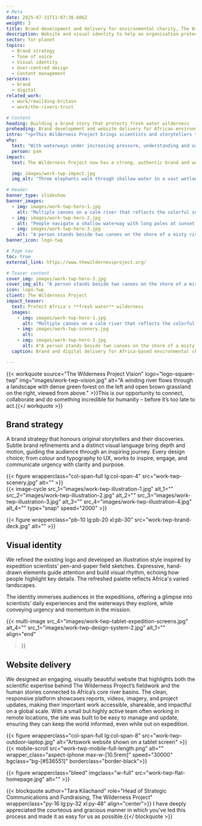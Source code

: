 ```yaml
---
# Meta
date: 2025-07-31T11:07:38.606Z
weight: 3
title: Brand development and delivery for environmental charity, The Wilderness Project
description: Website and visual identity to help an organisation protecting Africa's fresh waters
sector: for-planet
topics:
  - Brand strategy
  - Tone of voice
  - Visual identity
  - User-centred design
  - Content management
services:
  - brand
  - digital
related_work:
  - work/rewilding-britain
  - work/the-rivers-trust

# Content
heading: Building a brand story that protects fresh water wilderness
preheading: Brand development and website delivery for African environmental charity.
intro: "<p>This Wilderness Project brings scientists and storytellers together to protect Africa’s vital rivers, which support half a billion people and critical ecosystems. By combining ground-level research with powerful storytelling and by working with local communities, they aim to inspire action and safeguard these freshwater wilderness areas for the future.</p>"
why:
  text: "With waterways under increasing pressure, understanding and urgency around these fragile systems is essential."
  person: pam
impact:
  text: The Wilderness Project now has a strong, authentic brand and website that reflects the depth and impact of their work. Bringing clarity, professionalism, and credibility to their mission, positioning them as experts grounded in the communities who protect Africa’s precious ecosystems. They can now share their knowledge and stories with a global audience, grow their support, and continue driving meaningful environmental change. 

  img: images/work-twp-impact.jpg
  img_alt: "Three elephants walk through shallow water in a vast wetland landscape with scattered vegetation and a clear sky."

# Header
banner_type: slideshow
banner_images:
  - img: images/work-twp-hero-1.jpg
    alt: "Multiple canoes on a calm river that reflects the colorful sunset sky."
  - img: images/work-twp-hero-2.jpg
    alt: "People navigate a shallow waterway with long poles at sunset, surrounded by tall grasses under a clear sky."
  - img: images/work-twp-hero-3.jpg
    alt: "A person stands beside two canoes on the shore of a misty river at sunrise, surrounded by reeds and trees."
banner_icon: logo-twp

# Page nav
toc: true
external_link: https://www.thewildernessproject.org/

# Teaser content
cover_img: images/work-twp-hero-3.jpg
cover_img_alt: "A person stands beside two canoes on the shore of a misty river at sunrise, surrounded by reeds and trees."
icon: logo-twp
client: The Wilderness Project
impact_teaser:
  text: Protect Africa's **fresh water** wilderness
  images:
    - img: images/work-twp-hero-1.jpg
      alt: "Multiple canoes on a calm river that reflects the colorful sunset sky."
    - img: images/work-twp-scenery.jpg
      alt: 
    - img: images/work-twp-hero-3.jpg
      alt: A"A person stands beside two canoes on the shore of a misty river at sunrise, surrounded by reeds and trees."
  caption: Brand and digital delivery for Africa-based environmental charity

---
```


{{< workquote source="The Wilderness Project Vision" logo="logo-square-twp" img="images/work-twp-vision.jpg" alt="A winding river flows through a landscape with dense green forest on the left and open brown grassland on the right, viewed from above." >}}This is our opportunity to connect, collaborate and do something incredible for humanity – before it’s too late to act.{{</ workquote >}}

<!-- Text left -->
<div class="w-full grid grid-cols-12 gap-x-2.5 gap-y-6 lg:gap-6 xl:gap-8">
  <div class="prose col-span-full lg:col-span-8">

  ## Brand strategy

  A brand strategy that honours original storytellers and their discoveries. Subtle brand refinements and a distinct visual language bring depth and motion, guiding the audience through an inspiring journey. Every design choice; from colour and typography to UX, works to inspire, engage, and communicate urgency with clarity and purpose.
  </div>
</div>

<div class="w-full grid grid-cols-12 gap-x-2.5 gap-y-6 lg:gap-6 xl:gap-8 section">
  {{< figure wrapperclass="col-span-full lg:col-span-4" src="work-twp-scenery.jpg" alt="" >}}
  <div class="col-span-full lg:col-span-4">
  {{< image-cycle
  src_1="images/work-twp-illustration-1.jpg"
  alt_1=""
  src_2="images/work-twp-illustration-2.jpg"
  alt_2=""
  src_3="images/work-twp-illustration-3.jpg"
  alt_3=""
  src_4="images/work-twp-illustration-4.jpg"
  alt_4=""
  type="snap"
  speed="2000" >}}
  </div>
</div>

{{< figure wrapperclass="pb-10 lg:pb-20 xl:pb-30" src="work-twp-brand-deck.jpg" alt="" >}}


<!-- Text right -->
<div class="w-full grid grid-cols-12 gap-x-2.5 gap-y-6 lg:gap-6 xl:gap-8 section">
  <div class="prose col-span-full lg:col-span-8 lg:col-start-5">

  ## Visual identity

  We refined the existing logo and developed an illustration style inspired by expedition scientists’ pen-and-paper field sketches. Expressive, hand-drawn elements guide attention and build visual rhythm, echoing how people highlight key details. The refreshed palette reflects Africa's varied landscapes.

  The identity immerses audiences in the expeditions, offering a glimpse into scientists’ daily experiences and the waterways they explore, while conveying urgency and momentum in the mission.
   
  </div>
</div>

{{< multi-image
  src_4="images/work-twp-tablet-expedition-screens.jpg" alt_4=""
  src_1="images/work-twp-design-system-2.jpg" alt_1=""
  align="end"
  >}}




<!-- Text left -->
<div class="w-full grid grid-cols-12 gap-x-2.5 gap-y-6 lg:gap-6 xl:gap-8 section">
  <div class="prose col-span-full lg:col-span-8">

  ## Website delivery

  We designed an engaging, visually beautiful website that highlights both the scientific expertise behind The Wilderness Project’s fieldwork and the human stories connected to Africa’s core river basins. The clean, responsive platform showcases reports, videos, imagery, and project updates, making their important work accessible, shareable, and impactful on a global scale. With a small but highly active team often working in remote locations, the site was built to be easy to manage and update, ensuring they can keep the world informed, even while out on expedition.
   
  </div>
</div>

<div class="w-full grid grid-cols-12 gap-x-2.5 gap-y-6 lg:gap-6 xl:gap-8">
  {{< figure wrapperclass="col-span-full lg:col-span-8" src="work-twp-outdoor-laptop.jpg" alt="Artswork website shown on a tablet screen" >}}
  <div class="col-span-full lg:col-span-4">
  {{< mobile-scroll src="work-twp-mobile-full-length.png" alt="" wrapper_class="aspect-iphone max-w-[10.5rem]" speed="30000" bgclass="bg-[#536551]" borderclass="border-black">}}
  </div>
</div>

{{< figure wrapperclass="bleed" imgclass="w-full" src="work-twp-flat-homepage.jpg" alt="" >}}

{{< blockquote author="Tara Kilachand" role="Head of Strategic Communications and Fundraising, The Wilderness Project" wrapperclass="py-16 lg:py-32 xl:py-48" align="center">}} I have deeply appreciated the courteous and gracious manner in which you've led this process and made it as easy for us as possible.{{</ blockquote >}}




